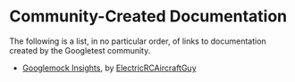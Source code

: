 # Community-Created Documentation

The following is a list, in no particular order, of links to documentation
created by the Googletest community.

* [Googlemock Insights](https://github.com/ElectricRCAircraftGuy/eRCaGuy_dotfiles/blob/master/googletest/insights.md),
  by [ElectricRCAircraftGuy](https://github.com/ElectricRCAircraftGuy)
